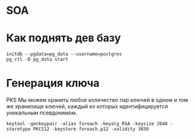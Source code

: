 # SOA

# Как поднять дев базу
```
initdb --pgdata=pg_data --username=postgres
pg_ctl -D pg_data start
```
# Генерация ключа
PKS
Мы можем хранить любое количество пар ключей в одном и том же хранилище ключей, каждый из которых идентифицируется уникальным псевдонимом.
```
keytool -genkeypair -alias foreach -keyalg RSA -keysize 2048 -storetype PKCS12 -keystore foreach.p12 -validity 3650
```

